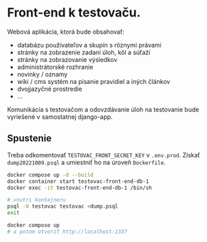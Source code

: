 # Front-end k testovaču.

Webová aplikácia, ktorá bude obsahovať:
- databázu používateľov a skupín s rôznymi právami
- stránky na zobrazenie zadaní úloh, kôl a súťaží
- stránky na zobrazovanie výsledkov
- administrátorské rozhranie
- novinky / oznamy
- wiki / cms systém na písanie pravidiel a iných článkov
- dvojjazyčné prostredie
- ...

Komunikácia s testovačom a odovzdávanie úloh na testovanie bude vyriešené v samostatnej django-app.

## Spustenie

Treba odkomentovať `TESTOVAC_FRONT_SECRET_KEY` v `.env.prod`.
Získať `dump20221009.psql` a umiestniť ho na úroveň `Dockerfile`.

```bash
docker compose up -d --build
docker container start testovac-front-end-db-1
docker exec -it testovac-front-end-db-1 /bin/sh

# vnutri kontajneru
psql -U testovac testovac <dump.psql
exit

docker compose up
# a potom otvoriť http://localhost:1337
```